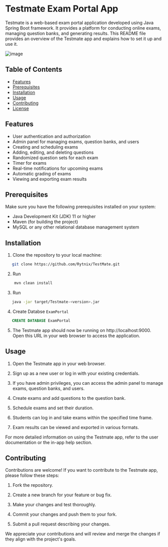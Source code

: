 # Testmate Exam Portal App

Testmate is a web-based exam portal application developed using Java Spring Boot framework. It provides a platform for conducting online exams, managing question banks, and generating results. This README file provides an overview of the Testmate app and explains how to set it up and use it.

![image](https://drive.google.com/uc?export=view&id=1yywPf4mr_yGoLTQJnWSq7galvZIupula)

## Table of Contents

- [Features](#features)
- [Prerequisites](#prerequisites)
- [Installation](#installation)
- [Usage](#usage)
- [Contributing](#contributing)
- [License](#license)

## Features

- User authentication and authorization
- Admin panel for managing exams, question banks, and users
- Creating and scheduling exams
- Adding, editing, and deleting questions
- Randomized question sets for each exam
- Timer for exams
- Real-time notifications for upcoming exams
- Automatic grading of exams
- Viewing and exporting exam results

## Prerequisites

Make sure you have the following prerequisites installed on your system:

- Java Development Kit (JDK) 11 or higher
- Maven (for building the project)
- MySQL or any other relational database management system

## Installation

1. Clone the repository to your local machine:
```bash
   git clone https://github.com/Rytnix/TestMate.git
```
2. Run
```bash
    mvn clean install
```
3. Run
```bash
   java -jar target/Testmate-<version>.jar
```
4. Create Databse `ExamPortal`
```sql
   CREATE DATABASE ExamPortal
```
5. The Testmate app should now be running on http://localhost:9000. Open this URL in your web browser to access the application.

## Usage

1. Open the Testmate app in your web browser.

2. Sign up as a new user or log in with your existing credentials.

3. If you have admin privileges, you can access the admin panel to manage exams, question banks, and users.

4. Create exams and add questions to the question bank.

5. Schedule exams and set their duration.

6. Students can log in and take exams within the specified time frame.

7. Exam results can be viewed and exported in various formats.

For more detailed information on using the Testmate app, refer to the user documentation or the in-app help section.

## Contributing

Contributions are welcome! If you want to contribute to the Testmate app, please follow these steps:

1. Fork the repository.

2. Create a new branch for your feature or bug fix.

3. Make your changes and test thoroughly.

4. Commit your changes and push them to your fork.

5. Submit a pull request describing your changes.

We appreciate your contributions and will review and merge the changes if they align with the project's goals.

